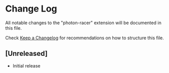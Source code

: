 # Change Log

All notable changes to the "photon-racer" extension will be documented in this file.

Check [Keep a Changelog](http://keepachangelog.com/) for recommendations on how to structure this file.

## [Unreleased]

- Initial release
